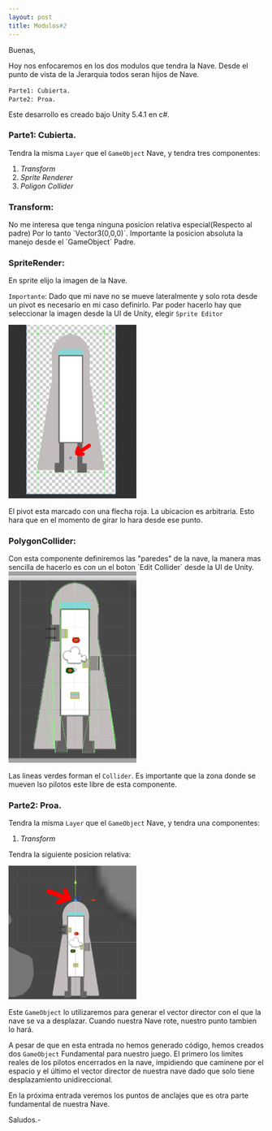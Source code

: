 ```yaml
---
layout: post
title: Modulos#2
---
```


Buenas,

Hoy nos enfocaremos en los dos modulos que tendra la Nave.
Desde el punto de vista de la Jerarquia todos seran hijos de Nave.

`Parte1: Cubierta.`<br>
`Parte2: Proa.`

Este desarrollo es creado bajo Unity 5.4.1 en c#.

<h3>Parte1: Cubierta.</h3>

Tendra la misma `Layer` que el `GameObject` Nave, y tendra tres componentes:<br>

1. <em>Transform</em><br>
2. <em>Sprite Renderer</em><br>
3. <em>Poligon Collider</em><br>

<h3>Transform:</h3>
No me interesa que tenga ninguna posicion relativa especial(Respecto al padre)
Por lo tanto `Vector3(0,0,0)`. Importante la posicion absoluta la manejo desde
el `GameObject` Padre.

<h3>SpriteRender:</h3>
En sprite elijo la imagen de la Nave.

`Importante`: Dado que mi nave no se mueve lateralmente y solo rota desde un pivot es necesario en mi caso
definirlo.
Par poder hacerlo hay que seleccionar la imagen desde la UI de Unity, elegir `Sprite Editor`<br>

<img width="50%" height="50%" src="/image/pivot.png">
<br>

El pivot esta marcado con una flecha roja. La ubicacion es arbitraria. Esto hara que en el
momento de girar lo hara desde ese punto.

<h3>PolygonCollider: </h3>
Con esta componente definiremos las "paredes" de la nave, la manera mas sencilla de hacerlo
es con un el boton `Edit Collider` desde la UI de Unity.<br>

<img width="50%" height="50%" src="/image/collider.png">
<br>

Las lineas verdes forman el `Collider`. Es importante que la zona donde se mueven lso pilotos
este libre de esta componente.


<h3>Parte2: Proa.</h3>

Tendra la misma `Layer` que el `GameObject` Nave, y tendra una componentes:

1. <em>Transform</em>

Tendra la siguiente posicion relativa:<br>

<img width="50%" height="50%" src="/image/proa.png">
<br>

Este `GameObject` lo utilizaremos para generar el vector director con el que la nave se va a
desplazar. Cuando nuestra Nave rote, nuestro punto tambien lo hará.

A pesar de que en esta entrada no hemos generado código, hemos creados dos `GameObject` Fundamental
para nuestro juego.
El primero los limites reales de los pilotos encerrados en la nave, impidiendo que caminene por
el espacio y el último el vector director de nuestra nave dado que solo tiene desplazamiento unidireccional.

En la próxima entrada veremos los puntos de anclajes que es otra parte fundamental de nuestra Nave.

Saludos.-
